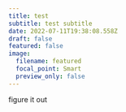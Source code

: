 ```yaml
---
title: test
subtitle: test subtitle
date: 2022-07-11T19:38:08.558Z
draft: false
featured: false
image:
  filename: featured
  focal_point: Smart
  preview_only: false
---
```

figure it out